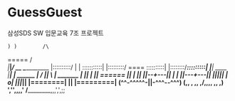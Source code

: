 # GuessGuest
삼성SDS SW 입문교육 7조 프로젝트

    ) )        /\
   =====      /  \
  _|___|_____/ __ \____________
 |::::::::::/ |  | \:::::::::::|
 |:::::::::/  ====  \::::::::::|
 |::::::::/__________\:::::::::|
 |_________|  ____  |__________|
  | ______ | / || \ | _______ |
  ||  |   || ====== ||   |   ||
  ||--+---|| |    | ||---+---||
  ||__|___|| |   o| ||___|___||
  |========| |____| |=========|
 (^^-^^^^^-|________|-^^^--^^^)
 (,, , ,, ,/________\,,,, ,, ,)
','',,,,' /__________\,,,',',;;
